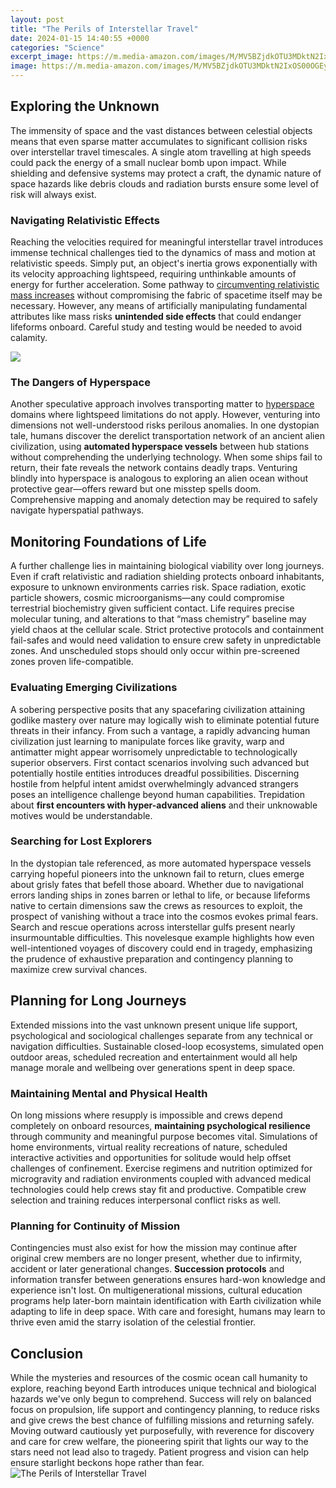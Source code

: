 ```yaml
---
layout: post
title: "The Perils of Interstellar Travel"
date: 2024-01-15 14:40:55 +0000
categories: "Science"
excerpt_image: https://m.media-amazon.com/images/M/MV5BZjdkOTU3MDktN2IxOS00OGEyLWFmMjktY2FiMmZkNWIyODZiXkEyXkFqcGdeQXVyMTMxODk2OTU@._V1_.jpg
image: https://m.media-amazon.com/images/M/MV5BZjdkOTU3MDktN2IxOS00OGEyLWFmMjktY2FiMmZkNWIyODZiXkEyXkFqcGdeQXVyMTMxODk2OTU@._V1_.jpg
---
```


## Exploring the Unknown
The immensity of space and the vast distances between celestial objects means that even sparse matter accumulates to significant collision risks over interstellar travel timescales.  A single atom travelling at high speeds could pack the energy of a small nuclear bomb upon impact. While shielding and defensive systems may protect a craft, the dynamic nature of space hazards like debris clouds and radiation bursts ensure some level of risk will always exist.
### Navigating Relativistic Effects  
Reaching the velocities required for meaningful interstellar travel introduces immense technical challenges tied to the dynamics of mass and motion at relativistic speeds. Simply put, an object's inertia grows exponentially with its velocity approaching lightspeed, requiring unthinkable amounts of energy for further acceleration.  Some pathway to [circumventing relativistic mass increases](https://pagetimes.github.io/2024-01-10-ubc14-ud2f0-uce78-uacfc-uc774-ud0c8-ub9ac-uc544-uc758-uc228-uc740-uad00-uad11-uc9c0/) without compromising the fabric of spacetime itself may be necessary. However, any means of artificially manipulating fundamental attributes like mass risks **unintended side effects** that could endanger lifeforms onboard. Careful study and testing would be needed to avoid calamity.

![](https://images.hdqwalls.com/download/interstellar-voyage-2560x1440.jpg)
### The Dangers of Hyperspace 
Another speculative approach involves transporting matter to [hyperspace](https://senprints.com/search?s=SWOLL+Funny+Muscular+Weightlifting+and+Bodybuilding+T-Shirt|+Deals&spsid=122536
) domains where lightspeed limitations do not apply. However, venturing into dimensions not well-understood risks perilous anomalies. In one dystopian tale, humans discover the derelict transportation network of an ancient alien civilization, using **automated hyperspace vessels** between hub stations without comprehending the underlying technology. When some ships fail to return, their fate reveals the network contains deadly traps. Venturing blindly into hyperspace is analogous to exploring an alien ocean without protective gear—offers reward but one misstep spells doom. Comprehensive mapping and anomaly detection may be required to safely navigate hyperspatial pathways.
## Monitoring Foundations of Life 
A further challenge lies in maintaining biological viability over long journeys. Even if craft relativistic and radiation shielding protects onboard inhabitants, exposure to unknown environments carries risk. Space radiation, exotic particle showers, cosmic microorganisms—any could compromise terrestrial biochemistry given sufficient contact. Life requires precise molecular tuning, and alterations to that “mass chemistry” baseline may yield chaos at the cellular scale. Strict protective protocols and containment fail-safes and would need validation to ensure crew safety in unpredictable zones. And unscheduled stops should only occur within pre-screened zones proven life-compatible.
### Evaluating Emerging Civilizations 
A sobering perspective posits that any spacefaring civilization attaining godlike mastery over nature may logically wish to eliminate potential future threats in their infancy. From such a vantage, a rapidly advancing human civilization just learning to manipulate forces like gravity, warp and antimatter might appear worrisomely unpredictable to technologically superior observers. First contact scenarios involving such advanced but potentially hostile entities introduces dreadful possibilities. Discerning hostile from helpful intent amidst overwhelmingly advanced strangers poses an intelligence challenge beyond human capabilities. Trepidation about **first encounters with hyper-advanced aliens** and their unknowable motives would be understandable.
### Searching for Lost Explorers
In the dystopian tale referenced, as more automated hyperspace vessels carrying hopeful pioneers into the unknown fail to return, clues emerge about grisly fates that befell those aboard. Whether due to navigational errors landing ships in zones barren or lethal to life, or because lifeforms native to certain dimensions saw the crews as resources to exploit, the prospect of vanishing without a trace into the cosmos evokes primal fears. Search and rescue operations across interstellar gulfs present nearly insurmountable difficulties. This novelesque example highlights how even well-intentioned voyages of discovery could end in tragedy, emphasizing the prudence of exhaustive preparation and contingency planning to maximize crew survival chances.
## Planning for Long Journeys  
Extended missions into the vast unknown present unique life support, psychological and sociological challenges separate from any technical or navigation difficulties. Sustainable closed-loop ecosystems, simulated open outdoor areas, scheduled recreation and entertainment would all help manage morale and wellbeing over generations spent in deep space. 
### Maintaining Mental and Physical Health
On long missions where resupply is impossible and crews depend completely on onboard resources, **maintaining psychological resilience** through community and meaningful purpose becomes vital. Simulations of home environments, virtual reality recreations of nature, scheduled interactive activities and opportunities for solitude would help offset challenges of confinement. Exercise regimens and nutrition optimized for microgravity and radiation environments coupled with advanced medical technologies could help crews stay fit and productive. Compatible crew selection and training reduces interpersonal conflict risks as well.
### Planning for Continuity of Mission
Contingencies must also exist for how the mission may continue after original crew members are no longer present, whether due to infirmity, accident or later generational changes. **Succession protocols** and information transfer between generations ensures hard-won knowledge and experience isn't lost. On multigenerational missions, cultural education programs help later-born maintain identification with Earth civilization while adapting to life in deep space. With care and foresight, humans may learn to thrive even amid the starry isolation of the celestial frontier.
## Conclusion
While the mysteries and resources of the cosmic ocean call humanity to explore, reaching beyond Earth introduces unique technical and biological hazards we've only begun to comprehend. Success will rely on balanced focus on propulsion, life support and contingency planning, to reduce risks and give crews the best chance of fulfilling missions and returning safely. Moving outward cautiously yet purposefully, with reverence for discovery and care for crew welfare, the pioneering spirit that lights our way to the stars need not lead also to tragedy. Patient progress and vision can help ensure starlight beckons hope rather than fear.
![The Perils of Interstellar Travel](https://m.media-amazon.com/images/M/MV5BZjdkOTU3MDktN2IxOS00OGEyLWFmMjktY2FiMmZkNWIyODZiXkEyXkFqcGdeQXVyMTMxODk2OTU@._V1_.jpg)
